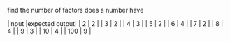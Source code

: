 find the number of factors does a number have

|input  |expected output|
| 2     | 2             |
| 3     | 2             |
| 4     | 3             |
| 5     | 2             |
| 6     | 4             | 
| 7     | 2             |
| 8     | 4             |
| 9     | 3             |
| 10    | 4             |
| 100   | 9             |
